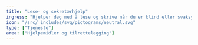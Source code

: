 ```yaml
---
title: "Lese- og sekretærhjelp"
ingress: "Hjelper deg med å lese og skrive når du er blind eller svaksynt."
icon: "/src/_includes/svg/pictograms/neutral.svg"
type: ["Tjeneste"]
area: ["Hjelpemidler og tilrettelegging"]
---
```

